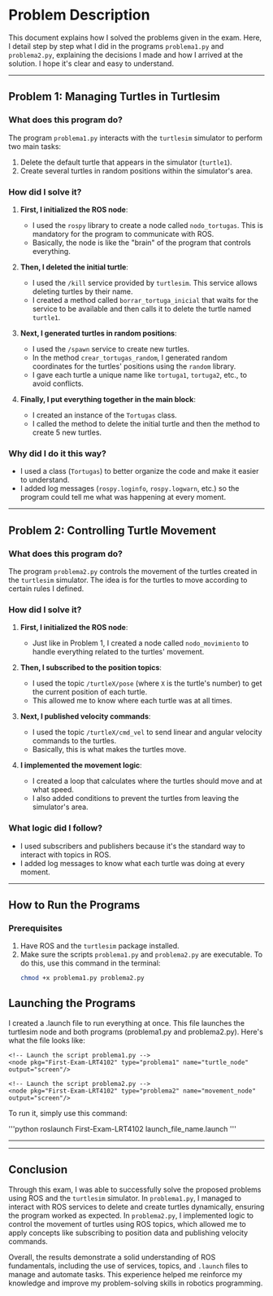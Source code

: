 # Problem Description

This document explains how I solved the problems given in the exam. Here, I detail step by step what I did in the programs `problema1.py` and `problema2.py`, explaining the decisions I made and how I arrived at the solution. I hope it's clear and easy to understand.

---

## Problem 1: Managing Turtles in Turtlesim

### **What does this program do?**
The program `problema1.py` interacts with the `turtlesim` simulator to perform two main tasks:
1. Delete the default turtle that appears in the simulator (`turtle1`).
2. Create several turtles in random positions within the simulator's area.

### **How did I solve it?**
1. **First, I initialized the ROS node**:
   - I used the `rospy` library to create a node called `nodo_tortugas`. This is mandatory for the program to communicate with ROS.
   - Basically, the node is like the "brain" of the program that controls everything.

2. **Then, I deleted the initial turtle**:
   - I used the `/kill` service provided by `turtlesim`. This service allows deleting turtles by their name.
   - I created a method called `borrar_tortuga_inicial` that waits for the service to be available and then calls it to delete the turtle named `turtle1`.

3. **Next, I generated turtles in random positions**:
   - I used the `/spawn` service to create new turtles.
   - In the method `crear_tortugas_random`, I generated random coordinates for the turtles' positions using the `random` library.
   - I gave each turtle a unique name like `tortuga1`, `tortuga2`, etc., to avoid conflicts.

4. **Finally, I put everything together in the main block**:
   - I created an instance of the `Tortugas` class.
   - I called the method to delete the initial turtle and then the method to create 5 new turtles.

### **Why did I do it this way?**
- I used a class (`Tortugas`) to better organize the code and make it easier to understand.
- I added log messages (`rospy.loginfo`, `rospy.logwarn`, etc.) so the program could tell me what was happening at every moment.

---

## Problem 2: Controlling Turtle Movement

### **What does this program do?**
The program `problema2.py` controls the movement of the turtles created in the `turtlesim` simulator. The idea is for the turtles to move according to certain rules I defined.

### **How did I solve it?**
1. **First, I initialized the ROS node**:
   - Just like in Problem 1, I created a node called `nodo_movimiento` to handle everything related to the turtles' movement.

2. **Then, I subscribed to the position topics**:
   - I used the topic `/turtleX/pose` (where `X` is the turtle's number) to get the current position of each turtle.
   - This allowed me to know where each turtle was at all times.

3. **Next, I published velocity commands**:
   - I used the topic `/turtleX/cmd_vel` to send linear and angular velocity commands to the turtles.
   - Basically, this is what makes the turtles move.

4. **I implemented the movement logic**:
   - I created a loop that calculates where the turtles should move and at what speed.
   - I also added conditions to prevent the turtles from leaving the simulator's area.

### **What logic did I follow?**
- I used subscribers and publishers because it's the standard way to interact with topics in ROS.
- I added log messages to know what each turtle was doing at every moment.

---

## How to Run the Programs

### **Prerequisites**
1. Have ROS and the `turtlesim` package installed.
2. Make sure the scripts `problema1.py` and `problema2.py` are executable. To do this, use this command in the terminal:
   ```bash
   chmod +x problema1.py problema2.py

## Launching the Programs
I created a .launch file to run everything at once. This file launches the turtlesim node and both programs (problema1.py and problema2.py). Here's what the file looks like:

<launch>
    <!-- Launch the turtlesim_node from the turtlesim package -->
    <node pkg="turtlesim" type="turtlesim_node" name="turtlesim_node" output="screen"/>

    <!-- Launch the script problema1.py -->
    <node pkg="First-Exam-LRT4102" type="problema1" name="turtle_node" output="screen"/>

    <!-- Launch the script problema2.py -->
    <node pkg="First-Exam-LRT4102" type="problema2" name="movement_node" output="screen"/>
</launch>

To run it, simply use this command:

'''python
roslaunch First-Exam-LRT4102 launch_file_name.launch
'''

---

---

## Conclusion

Through this exam, I was able to successfully solve the proposed problems using ROS and the `turtlesim` simulator. In `problema1.py`, I managed to interact with ROS services to delete and create turtles dynamically, ensuring the program worked as expected. In `problema2.py`, I implemented logic to control the movement of turtles using ROS topics, which allowed me to apply concepts like subscribing to position data and publishing velocity commands.

Overall, the results demonstrate a solid understanding of ROS fundamentals, including the use of services, topics, and `.launch` files to manage and automate tasks. This experience helped me reinforce my knowledge and improve my problem-solving skills in robotics programming.